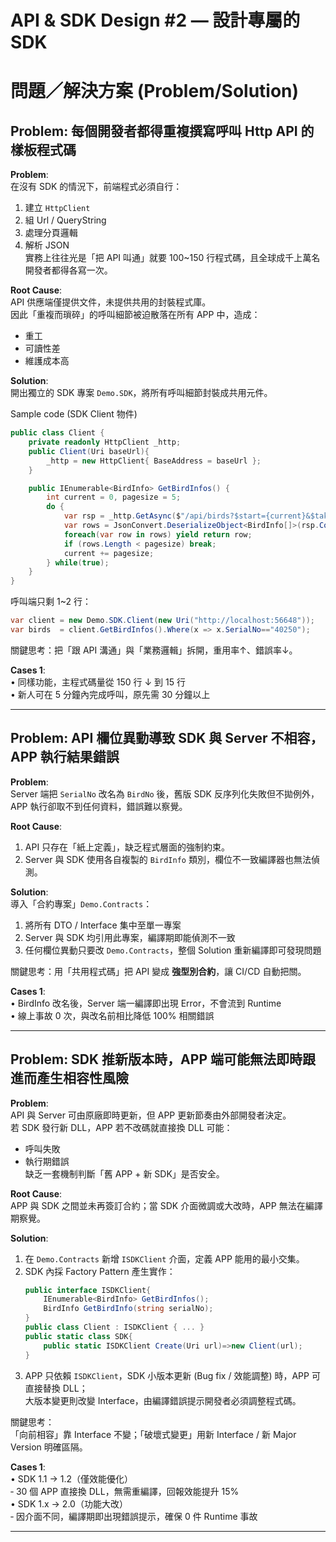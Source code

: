 # API & SDK Design #2 — 設計專屬的 SDK

# 問題／解決方案 (Problem/Solution)

## Problem: 每個開發者都得重複撰寫呼叫 Http API 的樣板程式碼

**Problem**:  
在沒有 SDK 的情況下，前端程式必須自行：
1. 建立 `HttpClient`
2. 組 Url / QueryString
3. 處理分頁邏輯
4. 解析 JSON  
實務上往往光是「把 API 叫通」就要 100~150 行程式碼，且全球成千上萬名開發者都得各寫一次。

**Root Cause**:  
API 供應端僅提供文件，未提供共用的封裝程式庫。  
因此「重複而瑣碎」的呼叫細節被迫散落在所有 APP 中，造成：
* 重工
* 可讀性差
* 維護成本高

**Solution**:  
開出獨立的 SDK 專案 `Demo.SDK`，將所有呼叫細節封裝成共用元件。

Sample code (SDK Client 物件)
```csharp
public class Client {
    private readonly HttpClient _http;
    public Client(Uri baseUrl){
        _http = new HttpClient{ BaseAddress = baseUrl };
    }

    public IEnumerable<BirdInfo> GetBirdInfos() {
        int current = 0, pagesize = 5;
        do {
            var rsp = _http.GetAsync($"/api/birds?$start={current}&$take={pagesize}").Result;
            var rows = JsonConvert.DeserializeObject<BirdInfo[]>(rsp.Content.ReadAsStringAsync().Result);
            foreach(var row in rows) yield return row;
            if (rows.Length < pagesize) break;
            current += pagesize;
        } while(true);
    }
}
```

呼叫端只剩 1~2 行：
```csharp
var client = new Demo.SDK.Client(new Uri("http://localhost:56648"));
var birds  = client.GetBirdInfos().Where(x => x.SerialNo=="40250");
```

關鍵思考：把「跟 API 溝通」與「業務邏輯」拆開，重用率↑、錯誤率↓。

**Cases 1**:  
• 同樣功能，主程式碼量從 150 行 ↓ 到 15 行  
• 新人可在 5 分鐘內完成呼叫，原先需 30 分鐘以上

---

## Problem: API 欄位異動導致 SDK 與 Server 不相容，APP 執行結果錯誤

**Problem**:  
Server 端把 `SerialNo` 改名為 `BirdNo` 後，舊版 SDK 反序列化失敗但不拋例外，APP 執行卻取不到任何資料，錯誤難以察覺。

**Root Cause**:  
1. API 只存在「紙上定義」，缺乏程式層面的強制約束。  
2. Server 與 SDK 使用各自複製的 `BirdInfo` 類別，欄位不一致編譯器也無法偵測。

**Solution**:  
導入「合約專案」`Demo.Contracts`：  
1. 將所有 DTO / Interface 集中至單一專案  
2. Server 與 SDK 均引用此專案，編譯期即能偵測不一致  
3. 任何欄位異動只要改 `Demo.Contracts`，整個 Solution 重新編譯即可發現問題

關鍵思考：用「共用程式碼」把 API 變成 **強型別合約**，讓 CI/CD 自動把關。

**Cases 1**:  
• BirdInfo 改名後，Server 端一編譯即出現 Error，不會流到 Runtime  
• 線上事故 0 次，與改名前相比降低 100% 相關錯誤

---

## Problem: SDK 推新版本時，APP 端可能無法即時跟進而產生相容性風險

**Problem**:  
API 與 Server 可由原廠即時更新，但 APP 更新節奏由外部開發者決定。  
若 SDK 發行新 DLL，APP 若不改碼就直接換 DLL 可能：
* 呼叫失敗
* 執行期錯誤  
缺乏一套機制判斷「舊 APP + 新 SDK」是否安全。

**Root Cause**:  
APP 與 SDK 之間並未再簽訂合約；當 SDK 介面微調或大改時，APP 無法在編譯期察覺。

**Solution**:  
1. 在 `Demo.Contracts` 新增 `ISDKClient` 介面，定義 APP 能用的最小交集。  
2. SDK 內採 Factory Pattern 產生實作：
   ```csharp
   public interface ISDKClient{
       IEnumerable<BirdInfo> GetBirdInfos();
       BirdInfo GetBirdInfo(string serialNo);
   }
   public class Client : ISDKClient { ... }
   public static class SDK{
       public static ISDKClient Create(Uri url)=>new Client(url);
   }
   ```
3. APP 只依賴 `ISDKClient`，SDK 小版本更新 (Bug fix / 效能調整) 時，APP 可直接替換 DLL；  
   大版本變更則改變 Interface，由編譯錯誤提示開發者必須調整程式碼。

關鍵思考：  
「向前相容」靠 Interface 不變；「破壞式變更」用新 Interface / 新 Major Version 明確區隔。

**Cases 1**:  
• SDK 1.1 → 1.2（僅效能優化）  
  ‑ 30 個 APP 直接換 DLL，無需重編譯，回報效能提升 15%  
• SDK 1.x → 2.0（功能大改）  
  ‑ 因介面不同，編譯期即出現錯誤提示，確保 0 件 Runtime 事故

---